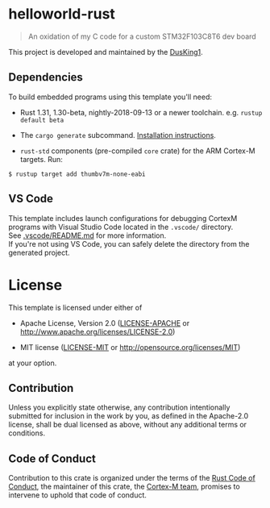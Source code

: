 # helloworld-rust

> An oxidation of my C code for a custom STM32F103C8T6 dev board

This project is developed and maintained by the [DusKing1](https://github.com/DusKing1).

## Dependencies

To build embedded programs using this template you'll need:

- Rust 1.31, 1.30-beta, nightly-2018-09-13 or a newer toolchain. e.g. `rustup
  default beta`

- The `cargo generate` subcommand. [Installation
  instructions](https://github.com/ashleygwilliams/cargo-generate#installation).

- `rust-std` components (pre-compiled `core` crate) for the ARM Cortex-M
  targets. Run:

``` console
$ rustup target add thumbv7m-none-eabi
```

## VS Code

This template includes launch configurations for debugging CortexM programs with Visual Studio Code located in the `.vscode/` directory.  
See [.vscode/README.md](./.vscode/README.md) for more information.  
If you're not using VS Code, you can safely delete the directory from the generated project.

# License

This template is licensed under either of

- Apache License, Version 2.0 ([LICENSE-APACHE](LICENSE-APACHE) or
  http://www.apache.org/licenses/LICENSE-2.0)

- MIT license ([LICENSE-MIT](LICENSE-MIT) or http://opensource.org/licenses/MIT)

at your option.

## Contribution

Unless you explicitly state otherwise, any contribution intentionally submitted
for inclusion in the work by you, as defined in the Apache-2.0 license, shall be
dual licensed as above, without any additional terms or conditions.

## Code of Conduct

Contribution to this crate is organized under the terms of the [Rust Code of
Conduct][CoC], the maintainer of this crate, the [Cortex-M team][team], promises
to intervene to uphold that code of conduct.

[CoC]: https://www.rust-lang.org/policies/code-of-conduct
[team]: https://github.com/rust-embedded/wg#the-cortex-m-team
